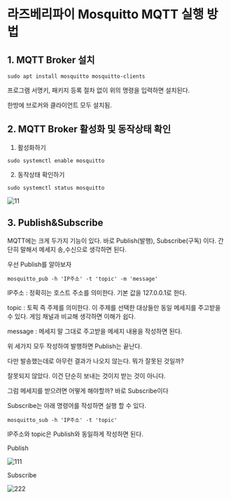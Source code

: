 # 라즈베리파이 Mosquitto MQTT 실행 방법

 

## 1. MQTT Broker 설치

```
sudo apt install mosquitto mosquitto-clients
```
프로그램 서명키, 패키지 등록 절차 없이 위의 명령을 입력하면 설치된다.

한방에 브로커와 클라이언트 모두 설치됨.

## 2. MQTT Broker 활성화 및 동작상태 확인

1) 활성화하기

```
sudo systemctl enable mosquitto
```

2) 동작상태 확인하기

```
sudo systemctl status mosquitto
```
![11](/uploads/86e4a6089e8ec87571ec57890ad263cb/11.png)

## 3. Publish&Subscribe
 
MQTT에는 크게 두가지 기능이 있다. 바로 Publish(발행), Subscribe(구독) 이다. 간단히 말해서 메세지 송,수신으로 생각하면 된다.

우선 Publish를 알아보자

```
mosquitto_pub -h 'IP주소' -t 'topic' -m 'message'
```
IP주소 : 정확히는 호스트 주소를 의미한다. 기본 값을 127.0.0.1로 한다.

topic : 토픽 즉 주제를 의미한다. 이 주제를 선택한 대상들만 동일 메세지를 주고받을 수 있다. 게임 채널과 비교해 생각하면 이해가 쉽다. 

message : 메세지 말 그대로 주고받을 메세지 내용을 작성하면 된다.

위 세가지 모두 작성하여 발행하면 Publish는 끝난다.

다만 발송했는데로 아무런 결과가 나오지 않는다. 뭐가 잘못된 것일까?

잘못되지 않았다. 이건 단순히 보내는 것이지 받는 것이 아니다.

그럼 메세지를 받으려면 어떻게 해야할까? 바로 Subscribe이다

Subscribe는 아래 명령어를 작성하면 실행 할 수 있다.

```
mosquitto_sub -h 'IP주소' -t 'topic'
```

IP주소와 topic은 Publish와 동일하게 작성하면 된다.

Publish

![111](/uploads/a06997fe708c111ab50bd4ee920e4e3e/111.png)

Subscribe

![222](/uploads/8ee0b115b48244c9811cb2f9a4d9fc3e/222.png)


